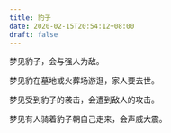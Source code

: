 ```yaml
---
title: 豹子
date: 2020-02-15T20:54:12+08:00
draft: false
---
```


梦见豹子，会与强人为敌。


梦见豹在墓地或火葬场游逛，家人要去世。


梦见受到豹子的袭击，会遭到敌人的攻击。


梦见有人骑着豹子朝自己走来，会声威大震。
